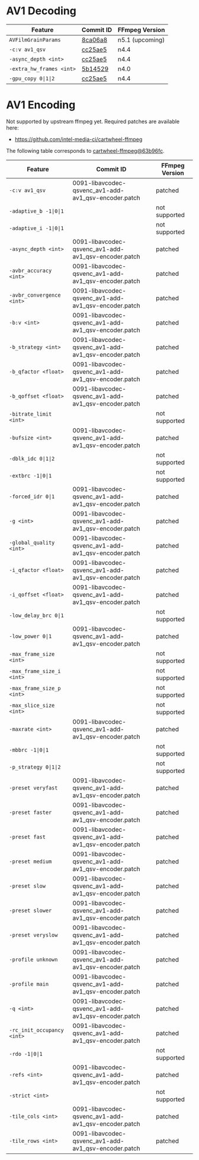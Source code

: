 # AV1 Decoding

| Feature                     | Commit ID                                                                                   | FFmpeg Version |
| --------------------------- | ------------------------------------------------------------------------------------------- | -------------- |
| `AVFilmGrainParams`         | [8ca06a8](https://github.com/FFmpeg/FFmpeg/commit/8ca06a8148db1b5e8394b2941790fcae29a84f46) | n5.1 (upcoming)|
| `-c:v av1_qsv`              | [cc25ae5](https://github.com/FFmpeg/FFmpeg/commit/cc25ae5d8ad2cef2dc8a21b828e89e5077b9dae3) | n4.4           |
| `-async_depth <int>`        | [cc25ae5](https://github.com/FFmpeg/FFmpeg/commit/cc25ae5d8ad2cef2dc8a21b828e89e5077b9dae3) | n4.4           |
| `-extra_hw_frames <int>`    | [5b14529](https://github.com/FFmpeg/FFmpeg/commit/5b145290df2998a9836a93eb925289c6c8b63af0) | n4.0           |
| `-gpu_copy 0\|1\|2`         | [cc25ae5](https://github.com/FFmpeg/FFmpeg/commit/cc25ae5d8ad2cef2dc8a21b828e89e5077b9dae3) | n4.4           |


# AV1 Encoding

Not supported by upstream ffmpeg yet. Required patches are available here:

* https://github.com/intel-media-ci/cartwheel-ffmpeg

The following table corresponds to [cartwheel-ffmpeg@63b96fc](https://github.com/intel-media-ci/cartwheel-ffmpeg/commit/63b96fce1c50642f15136ad630ff27c0d621265d).

| Feature                     | Commit ID                                                                                   | FFmpeg Version |
| --------------------------- | ------------------------------------------------------------------------------------------- | -------------- |
| `-c:v av1_qsv`              | 0091-libavcodec-qsvenc_av1-add-av1_qsv-encoder.patch | patched |
| `-adaptive_b -1\|0\|1`      | | not supported |
| `-adaptive_i -1\|0\|1`      | | not supported |
| `-async_depth <int>`        | 0091-libavcodec-qsvenc_av1-add-av1_qsv-encoder.patch | patched |
| `-avbr_accuracy <int>`      | 0091-libavcodec-qsvenc_av1-add-av1_qsv-encoder.patch | patched |
| `-avbr_convergence <int>`   | 0091-libavcodec-qsvenc_av1-add-av1_qsv-encoder.patch | patched |
| `-b:v <int>`                | 0091-libavcodec-qsvenc_av1-add-av1_qsv-encoder.patch | patched |
| `-b_strategy <int>`         | 0091-libavcodec-qsvenc_av1-add-av1_qsv-encoder.patch | patched |
| `-b_qfactor <float>`        | 0091-libavcodec-qsvenc_av1-add-av1_qsv-encoder.patch | patched |
| `-b_qoffset <float>`        | 0091-libavcodec-qsvenc_av1-add-av1_qsv-encoder.patch | patched |
| `-bitrate_limit <int>`      | | not supported |
| `-bufsize <int>`            | 0091-libavcodec-qsvenc_av1-add-av1_qsv-encoder.patch | patched |
| `-dblk_idc 0\|1\|2`         | | not supported |
| `-extbrc -1\|0\|1`          | | not supported |
| `-forced_idr 0\|1`          | 0091-libavcodec-qsvenc_av1-add-av1_qsv-encoder.patch | patched |
| `-g <int>`                  | 0091-libavcodec-qsvenc_av1-add-av1_qsv-encoder.patch | patched |
| `-global_quality <int>`     | 0091-libavcodec-qsvenc_av1-add-av1_qsv-encoder.patch | patched |
| `-i_qfactor <float>`        | 0091-libavcodec-qsvenc_av1-add-av1_qsv-encoder.patch | patched |
| `-i_qoffset <float>`        | 0091-libavcodec-qsvenc_av1-add-av1_qsv-encoder.patch | patched |
| `-low_delay_brc 0\|1`       | | not supported |
| `-low_power 0\|1`           | 0091-libavcodec-qsvenc_av1-add-av1_qsv-encoder.patch | patched |
| `-max_frame_size <int>`     | | not supported |
| `-max_frame_size_i <int>`   | | not supported |
| `-max_frame_size_p <int>`   | | not supported |
| `-max_slice_size <int>`     | | not supported |
| `-maxrate <int>`            | 0091-libavcodec-qsvenc_av1-add-av1_qsv-encoder.patch | patched |
| `-mbbrc -1\|0\|1`           | | not supported |
| `-p_strategy 0\|1\|2`       | | not supported |
| `-preset veryfast`          | 0091-libavcodec-qsvenc_av1-add-av1_qsv-encoder.patch | patched |
| `-preset faster`            | 0091-libavcodec-qsvenc_av1-add-av1_qsv-encoder.patch | patched |
| `-preset fast`              | 0091-libavcodec-qsvenc_av1-add-av1_qsv-encoder.patch | patched |
| `-preset medium`            | 0091-libavcodec-qsvenc_av1-add-av1_qsv-encoder.patch | patched |
| `-preset slow`              | 0091-libavcodec-qsvenc_av1-add-av1_qsv-encoder.patch | patched |
| `-preset slower`            | 0091-libavcodec-qsvenc_av1-add-av1_qsv-encoder.patch | patched |
| `-preset veryslow`          | 0091-libavcodec-qsvenc_av1-add-av1_qsv-encoder.patch | patched |
| `-profile unknown`          | 0091-libavcodec-qsvenc_av1-add-av1_qsv-encoder.patch | patched |
| `-profile main`             | 0091-libavcodec-qsvenc_av1-add-av1_qsv-encoder.patch | patched |
| `-q <int>`                  | 0091-libavcodec-qsvenc_av1-add-av1_qsv-encoder.patch | patched |
| `-rc_init_occupancy <int>`  | 0091-libavcodec-qsvenc_av1-add-av1_qsv-encoder.patch | patched |
| `-rdo -1\|0\|1`             | | not supported |
| `-refs <int>`               | 0091-libavcodec-qsvenc_av1-add-av1_qsv-encoder.patch | patched |
| `-strict <int>`             | | not supported |
| `-tile_cols <int>`          | 0091-libavcodec-qsvenc_av1-add-av1_qsv-encoder.patch | patched |
| `-tile_rows <int>`          | 0091-libavcodec-qsvenc_av1-add-av1_qsv-encoder.patch | patched |
